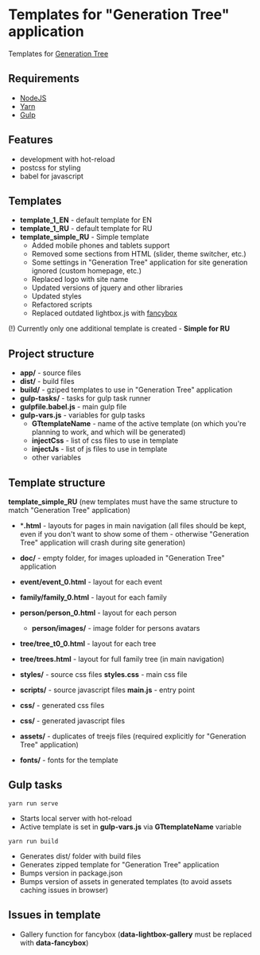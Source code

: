 # Templates for "Generation Tree" application

Templates for [Generation Tree](http://generatree.com/index.html)

## Requirements
- [NodeJS](https://nodejs.org/en/)
- [Yarn](https://yarnpkg.com/)
- [Gulp](https://gulpjs.com/)

## Features
- development with hot-reload
- postcss for styling
- babel for javascript

## Templates
- **template_1_EN** - default template for EN
- **template_1_RU** - default template for RU
- **template_simple_RU** - Simple template
    - Added mobile phones and tablets support
    - Removed some sections from HTML (slider, theme switcher, etc.)
    - Some settings in "Generation Tree" application for site generation ignored (custom homepage, etc.)
    - Replaced logo with site name
    - Updated versions of jquery and other libraries
    - Updated styles
    - Refactored scripts
    - Replaced outdated lightbox.js with [fancybox](https://fancyapps.com/fancybox/3/)

(!) Currently only one additional template is created - **Simple for RU**

## Project structure
- **app/** - source files
- **dist/** - build files
- **build/** - gziped templates to use in "Generation Tree" application
- **gulp-tasks/** - tasks for gulp task runner
- **gulpfile.babel.js** - main gulp file
- **gulp-vars.js** - variables for gulp tasks
    - **GTtemplateName** - name of the active template (on which you're planning to work, and which will be generated)
    - **injectCss** - list of css files to use in template
    - **injectJs** - list of js files to use in template
    - other variables

## Template structure

**template_simple_RU** (new templates must have the same structure to match "Generation Tree" application)

- ***.html** - layouts for pages in main navigation (all files should be kept, even if you don't want to show some of them - otherwise "Generation Tree" application will crash during site generation)
- **doc/** - empty folder, for images uploaded in "Generation Tree" application
- **event/event_0.html** - layout for each event
- **family/family_0.html** - layout for each family
- **person/person_0.html** - layout for each person
    - **person/images/** - image folder for persons avatars
- **tree/tree_t0_0.html** - layout for each tree
- **tree/trees.html** - layout for full family tree (in main navigation)


- **styles/** - source css files
    **styles.css** - main css file
- **scripts/** - source javascript files
    **main.js** - entry point
- **css/** - generated css files
- **css/** - generated javascript files
- **assets/** - duplicates of treejs files (required explicitly for "Generation Tree" application)
- **fonts/** - fonts for the template


## Gulp tasks
``
yarn run serve
``

- Starts local server with hot-reload
- Active template is set in **gulp-vars.js** via **GTtemplateName** variable

``
yarn run build
``
- Generates dist/ folder with build files
- Generates zipped template for "Generation Tree" application
- Bumps version in package.json
- Bumps version of assets in generated templates (to avoid assets caching issues in browser)


## Issues in template
- Gallery function for fancybox (**data-lightbox-gallery** must be replaced with **data-fancybox**)
